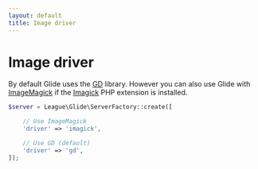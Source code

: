 ```yaml
---
layout: default
title: Image driver
---
```


# Image driver

By default Glide uses the [GD](http://php.net/manual/en/book.image.php) library. However you can also use Glide with [ImageMagick](http://www.imagemagick.org/) if the [Imagick](http://php.net/manual/en/book.imagick.php) PHP extension is installed.

~~~ php
$server = League\Glide\ServerFactory::create([

    // Use ImageMagick
    'driver' => 'imagick',

    // Use GD (default)
    'driver' => 'gd',
]);
~~~